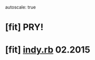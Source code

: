 autoscale: true

# [fit] __PRY__!

# [fit] [indy.rb][indyrb] 02.2015


[//]: # ( Links                                                               )
[//]: # ( ------------------------------------------------------------------- )
[indyrb]: https://twitter.com/indyrb
[//]: # ( ------------------------------------------------------------------- )
